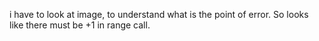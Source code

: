 i have to look at image, to understand what is the point of error.
So looks like there must be +1 in range call.
